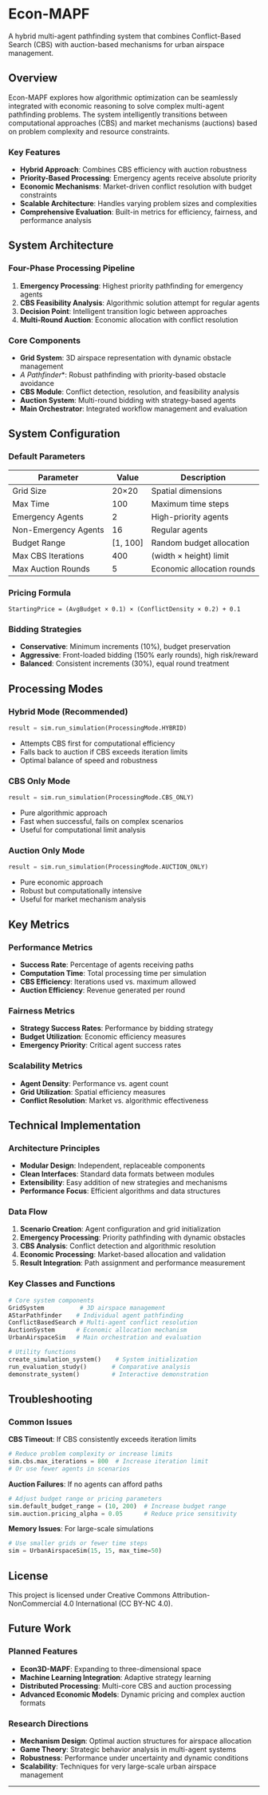 # Econ-MAPF

A hybrid multi-agent pathfinding system that combines Conflict-Based Search (CBS) with auction-based mechanisms for urban airspace management.

## Overview

Econ-MAPF explores how algorithmic optimization can be seamlessly integrated with economic reasoning to solve complex multi-agent pathfinding problems. The system intelligently transitions between computational approaches (CBS) and market mechanisms (auctions) based on problem complexity and resource constraints.

### Key Features

- **Hybrid Approach**: Combines CBS efficiency with auction robustness
- **Priority-Based Processing**: Emergency agents receive absolute priority
- **Economic Mechanisms**: Market-driven conflict resolution with budget constraints
- **Scalable Architecture**: Handles varying problem sizes and complexities
- **Comprehensive Evaluation**: Built-in metrics for efficiency, fairness, and performance analysis

## System Architecture

### Four-Phase Processing Pipeline

1. **Emergency Processing**: Highest priority pathfinding for emergency agents
2. **CBS Feasibility Analysis**: Algorithmic solution attempt for regular agents
3. **Decision Point**: Intelligent transition logic between approaches
4. **Multi-Round Auction**: Economic allocation with conflict resolution

### Core Components

- **Grid System**: 3D airspace representation with dynamic obstacle management
- **A* Pathfinder**: Robust pathfinding with priority-based obstacle avoidance
- **CBS Module**: Conflict detection, resolution, and feasibility analysis
- **Auction System**: Multi-round bidding with strategy-based agents
- **Main Orchestrator**: Integrated workflow management and evaluation

## System Configuration

### Default Parameters

| Parameter | Value | Description |
|-----------|--------|-------------|
| Grid Size | 20×20 | Spatial dimensions |
| Max Time | 100 | Maximum time steps |
| Emergency Agents | 2 | High-priority agents |
| Non-Emergency Agents | 16 | Regular agents |
| Budget Range | [1, 100] | Random budget allocation |
| Max CBS Iterations | 400 | (width × height) limit |
| Max Auction Rounds | 5 | Economic allocation rounds |

### Pricing Formula

```
StartingPrice = (AvgBudget × 0.1) × (ConflictDensity × 0.2) + 0.1
```

### Bidding Strategies

- **Conservative**: Minimum increments (10%), budget preservation
- **Aggressive**: Front-loaded bidding (150% early rounds), high risk/reward
- **Balanced**: Consistent increments (30%), equal round treatment

## Processing Modes

### Hybrid Mode (Recommended)
```python
result = sim.run_simulation(ProcessingMode.HYBRID)
```
- Attempts CBS first for computational efficiency
- Falls back to auction if CBS exceeds iteration limits
- Optimal balance of speed and robustness

### CBS Only Mode
```python
result = sim.run_simulation(ProcessingMode.CBS_ONLY)
```
- Pure algorithmic approach
- Fast when successful, fails on complex scenarios
- Useful for computational limit analysis

### Auction Only Mode
```python
result = sim.run_simulation(ProcessingMode.AUCTION_ONLY)
```
- Pure economic approach
- Robust but computationally intensive
- Useful for market mechanism analysis

## Key Metrics

### Performance Metrics
- **Success Rate**: Percentage of agents receiving paths
- **Computation Time**: Total processing time per simulation
- **CBS Efficiency**: Iterations used vs. maximum allowed
- **Auction Efficiency**: Revenue generated per round

### Fairness Metrics
- **Strategy Success Rates**: Performance by bidding strategy
- **Budget Utilization**: Economic efficiency measures
- **Emergency Priority**: Critical agent success rates

### Scalability Metrics
- **Agent Density**: Performance vs. agent count
- **Grid Utilization**: Spatial efficiency measures
- **Conflict Resolution**: Market vs. algorithmic effectiveness

## Technical Implementation

### Architecture Principles
- **Modular Design**: Independent, replaceable components
- **Clean Interfaces**: Standard data formats between modules
- **Extensibility**: Easy addition of new strategies and mechanisms
- **Performance Focus**: Efficient algorithms and data structures

### Data Flow
1. **Scenario Creation**: Agent configuration and grid initialization
2. **Emergency Processing**: Priority pathfinding with dynamic obstacles
3. **CBS Analysis**: Conflict detection and algorithmic resolution
4. **Economic Processing**: Market-based allocation and validation
5. **Result Integration**: Path assignment and performance measurement

### Key Classes and Functions

```python
# Core system components
GridSystem          # 3D airspace management
AStarPathfinder    # Individual agent pathfinding
ConflictBasedSearch # Multi-agent conflict resolution
AuctionSystem      # Economic allocation mechanism
UrbanAirspaceSim   # Main orchestration and evaluation

# Utility functions
create_simulation_system()    # System initialization
run_evaluation_study()       # Comparative analysis
demonstrate_system()         # Interactive demonstration
```

## Troubleshooting

### Common Issues

**CBS Timeout**: If CBS consistently exceeds iteration limits
```python
# Reduce problem complexity or increase limits
sim.cbs.max_iterations = 800  # Increase iteration limit
# Or use fewer agents in scenarios
```

**Auction Failures**: If no agents can afford paths
```python
# Adjust budget range or pricing parameters
sim.default_budget_range = (10, 200)  # Increase budget range
sim.auction.pricing_alpha = 0.05      # Reduce price sensitivity
```

**Memory Issues**: For large-scale simulations
```python
# Use smaller grids or fewer time steps
sim = UrbanAirspaceSim(15, 15, max_time=50)
```

## License

This project is licensed under Creative Commons Attribution-NonCommercial 4.0 International (CC BY-NC 4.0).

## Future Work

### Planned Features
- **Econ3D-MAPF**: Expanding to three-dimensional space
- **Machine Learning Integration**: Adaptive strategy learning
- **Distributed Processing**: Multi-core CBS and auction processing
- **Advanced Economic Models**: Dynamic pricing and complex auction formats

### Research Directions
- **Mechanism Design**: Optimal auction structures for airspace allocation
- **Game Theory**: Strategic behavior analysis in multi-agent systems
- **Robustness**: Performance under uncertainty and dynamic conditions
- **Scalability**: Techniques for very large-scale urban airspace management

---